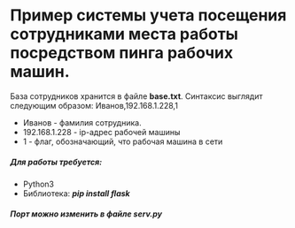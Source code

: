 # Пример системы учета посещения сотрудниками места работы посредством пинга рабочих машин.

База сотрудников хранится в файле **base.txt**. Синтаксис выглядит следующим образом: Иванов,192.168.1.228,1
* Иванов - фамилия сотрудника.
* 192.168.1.228 - ip-адрес рабочей машины
* 1 - флаг, обозначающий, что рабочая машина в сети

##### Для работы требуется:
* Python3
* Библиотека: ***pip install flask***

##### Порт можно изменить в файле ***serv.py***